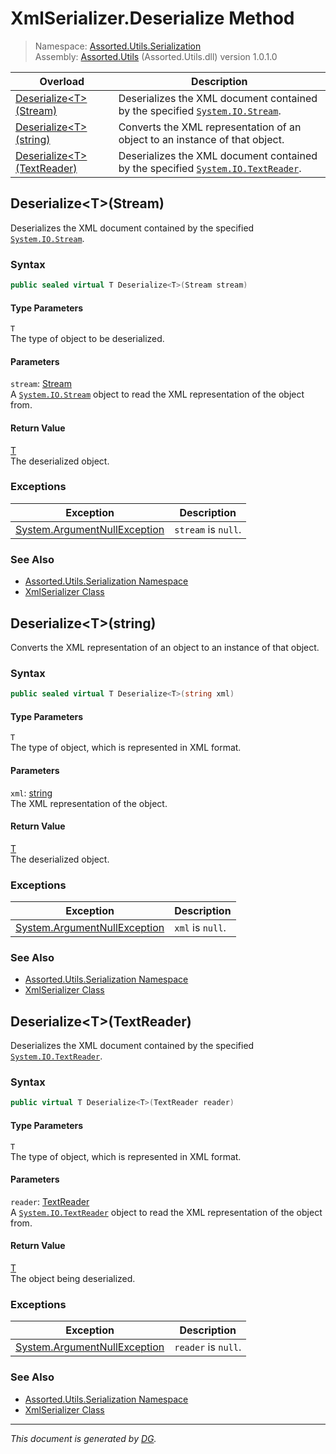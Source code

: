 ﻿# XmlSerializer.Deserialize Method

> Namespace: [Assorted.Utils.Serialization](index.md#assortedutilsserialization-namespace)\
> Assembly: [Assorted.Utils](index.md) (Assorted.Utils.dll) version 1.0.1.0

Overload | Description
--- | ---
[Deserialize\<T>(Stream)](Assorted.Utils.Serialization.XmlSerializer.Deserialize.md#deserializetstream) | Deserializes the XML document contained by the specified [`System.IO.Stream`](https://docs.microsoft.com/en-us/dotnet/api/system.io.stream).
[Deserialize\<T>(string)](Assorted.Utils.Serialization.XmlSerializer.Deserialize.md#deserializetstring) | Converts the XML representation of an object to an instance of that object.
[Deserialize\<T>(TextReader)](Assorted.Utils.Serialization.XmlSerializer.Deserialize.md#deserializettextreader) | Deserializes the XML document contained by the specified [`System.IO.TextReader`](https://docs.microsoft.com/en-us/dotnet/api/system.io.textreader).

## Deserialize\<T>(Stream)

Deserializes the XML document contained by the specified [`System.IO.Stream`](https://docs.microsoft.com/en-us/dotnet/api/system.io.stream).

### Syntax

```csharp
public sealed virtual T Deserialize<T>(Stream stream)
```

#### Type Parameters

`T`\
The type of object to be deserialized.

#### Parameters

`stream`: [Stream](https://docs.microsoft.com/en-us/dotnet/api/system.io.stream)\
A [`System.IO.Stream`](https://docs.microsoft.com/en-us/dotnet/api/system.io.stream) object to read the XML representation of the object from.

#### Return Value

[T](https://docs.microsoft.com/en-us/dotnet/api/t)\
The deserialized object.

### Exceptions

Exception | Description
--- | ---
[System.ArgumentNullException](https://docs.microsoft.com/en-us/dotnet/api/system.argumentnullexception) | `stream` is `null`.

### See Also

- [Assorted.Utils.Serialization Namespace](index.md#assortedutilsserialization-namespace)
- [XmlSerializer Class](Assorted.Utils.Serialization.XmlSerializer.md)

## Deserialize\<T>(string)

Converts the XML representation of an object to an instance of that object.

### Syntax

```csharp
public sealed virtual T Deserialize<T>(string xml)
```

#### Type Parameters

`T`\
The type of object, which is represented in XML format.

#### Parameters

`xml`: [string](https://docs.microsoft.com/en-us/dotnet/api/system.string)\
The XML representation of the object.

#### Return Value

[T](https://docs.microsoft.com/en-us/dotnet/api/t)\
The deserialized object.

### Exceptions

Exception | Description
--- | ---
[System.ArgumentNullException](https://docs.microsoft.com/en-us/dotnet/api/system.argumentnullexception) | `xml` is `null`.

### See Also

- [Assorted.Utils.Serialization Namespace](index.md#assortedutilsserialization-namespace)
- [XmlSerializer Class](Assorted.Utils.Serialization.XmlSerializer.md)

## Deserialize\<T>(TextReader)

Deserializes the XML document contained by the specified [`System.IO.TextReader`](https://docs.microsoft.com/en-us/dotnet/api/system.io.textreader).

### Syntax

```csharp
public virtual T Deserialize<T>(TextReader reader)
```

#### Type Parameters

`T`\
The type of object, which is represented in XML format.

#### Parameters

`reader`: [TextReader](https://docs.microsoft.com/en-us/dotnet/api/system.io.textreader)\
A [`System.IO.TextReader`](https://docs.microsoft.com/en-us/dotnet/api/system.io.textreader) object to read the XML representation of the object from.

#### Return Value

[T](https://docs.microsoft.com/en-us/dotnet/api/t)\
The object being deserialized.

### Exceptions

Exception | Description
--- | ---
[System.ArgumentNullException](https://docs.microsoft.com/en-us/dotnet/api/system.argumentnullexception) | `reader` is `null`.

### See Also

- [Assorted.Utils.Serialization Namespace](index.md#assortedutilsserialization-namespace)
- [XmlSerializer Class](Assorted.Utils.Serialization.XmlSerializer.md)

---

_This document is generated by [DG](https://github.com/Khojasteh/dg)._
